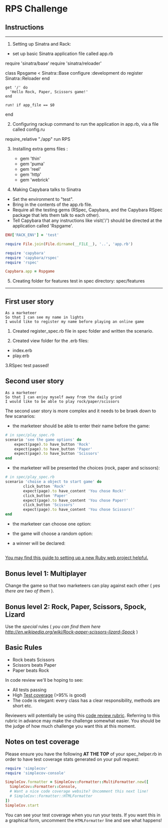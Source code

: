 # RPS Challenge

## Instructions
-------
1. Setting up Sinatra and Rack:
  * set up basic Sinatra application file called app.rb

  require 'sinatra/base'
  require 'sinatra/reloader'

  class Rpsgame < Sinatra::Base
    configure :development do
     register Sinatra::Reloader
  end

    get '/' do
      'Hello Rock, Paper, Scissors game!'
    end

    run! if app_file == $0
  end

2. Configuring rackup command to run the application in app.rb, via a file called config.ru

  require_relative "./app"
  run RPS

3. Installing extra gems files :
    * gem 'thin'
    * gem 'puma'
    * gem 'reel'
    * gem 'http'
    * gem 'webrick'

4. Making Capybara talks to Sinatra

  * Set the environment to "test".
  * Bring in the contents of the app.rb file.
  * Require all the testing gems (RSpec, Capybara, and the Capybara RSpec    package that lets them talk to each other).
  * Tell Capybara that any instructions like visit('/') should be directed at the application called 'Rspgame'.

```ruby
ENV['RACK_ENV'] = 'test'

require File.join(File.dirname(__FILE__), '..', 'app.rb')

require 'capybara'
require 'capybara/rspec'
require 'rspec'

Capybara.app = Rspgame
```

5. Creating folder for features test in spec directory: spec/features

-------

## First user story
```
As a marketeer
So that I can see my name in lights
I would like to register my name before playing an online game
```

1. Created register_spec.rb file in spec folder and written the scenario.

2. Created view folder for the .erb files:
  * index.erb 
  * play.erb

3.RSpec test passed!


## Second user story
```
As a marketeer
So that I can enjoy myself away from the daily grind
I would like to be able to play rock/paper/scissors
```

The second user story is more complex and it needs to be braek down to few scanarios: 

* the marketeer should be able to enter their name before the game:

```ruby
# in spec/play_spec.rb
scenario 'see the game options' do
    expect(page).to have_button 'Rock'
    expect(page).to have_button 'Paper'
    expect(page).to have_button 'Scissors'
end
```

* the marketeer will be presented the choices (rock, paper and scissors):

```ruby
# in spec/play_spec.rb
scenario 'choise a object to start game' do
        click_button 'Rock'
        expect(page).to have_content 'You chose Rock!'
        click_button 'Paper'
        expect(page).to have_content 'You chose Paper!'
        click_button 'Scissors'
        expect(page).to have_content 'You chose Scissors!'
end
```

* the marketeer can choose one option:

* the game will choose a random option:

* a winner will be declared:



##

[You may find this guide to setting up a new Ruby web project helpful.](https://github.com/makersacademy/course/blob/main/pills/ruby_web_project_setup_list.md)

## Bonus level 1: Multiplayer

Change the game so that two marketeers can play against each other ( _yes there are two of them_ ).

## Bonus level 2: Rock, Paper, Scissors, Spock, Lizard

Use the _special_ rules ( _you can find them here http://en.wikipedia.org/wiki/Rock-paper-scissors-lizard-Spock_ )

## Basic Rules

- Rock beats Scissors
- Scissors beats Paper
- Paper beats Rock

In code review we'll be hoping to see:

* All tests passing
* High [Test coverage](https://github.com/makersacademy/course/blob/main/pills/test_coverage.md) (>95% is good)
* The code is elegant: every class has a clear responsibility, methods are short etc.

Reviewers will potentially be using this [code review rubric](docs/review.md).  Referring to this rubric in advance may make the challenge somewhat easier.  You should be the judge of how much challenge you want this at this moment.

Notes on test coverage
----------------------

Please ensure you have the following **AT THE TOP** of your spec_helper.rb in order to have test coverage stats generated
on your pull request:

```ruby
require 'simplecov'
require 'simplecov-console'

SimpleCov.formatter = SimpleCov::Formatter::MultiFormatter.new([
  SimpleCov::Formatter::Console,
  # Want a nice code coverage website? Uncomment this next line!
  # SimpleCov::Formatter::HTMLFormatter
])
SimpleCov.start
```

You can see your test coverage when you run your tests. If you want this in a graphical form, uncomment the `HTMLFormatter` line and see what happens!
